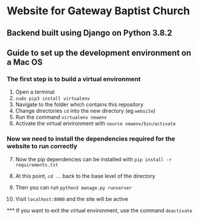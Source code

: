 # Website for Gateway Baptist Church
## Backend built using Django on Python 3.8.2


## Guide to set up the development environment on a Mac OS

### The first step is to build a virtual environment

1. Open a terminal
2. `sudo pip3 install virtualenv`
3. Navigate to the folder which contains this repository
4. Change directories `cd` into the new directory (eg `website`)
5. Run the command `virtualenv newenv`
6. Activate the virtual environment with `source newenv/bin/activate`

### Now we need to install the dependencies required for the website to run correctly

7. Now the pip dependencies can be installed with `pip install -r requirements.txt`

8. At this point, `cd ..` back to the base level of the directory
9. Then you can run `python3 manage.py runserver`
10. Visit `localhost:8000` and the site will be active

*** If you want to exit the virtual environment, use the command `deactivate`
